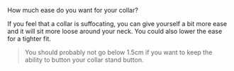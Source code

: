 
How much ease do you want for your collar?

If you feel that a collar is suffocating, you can give yourself a bit more ease and it will sit more loose around your neck.
You could also lower the ease for a tighter fit.

> You should probably not go below 1.5cm if you want to keep the ability to button your collar stand button.

